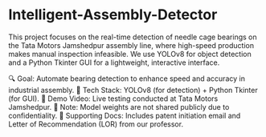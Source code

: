 # Intelligent-Assembly-Detector
This project focuses on the real-time detection of needle cage bearings on the Tata Motors Jamshedpur assembly line, where high-speed production makes manual inspection infeasible. We use YOLOv8 for object detection and a Python Tkinter GUI for a lightweight, interactive interface.

🔍 Goal: Automate bearing detection to enhance speed and accuracy in industrial assembly.
🧠 Tech Stack: YOLOv8 (for detection) + Python Tkinter (for GUI).
🎥 Demo Video: Live testing conducted at Tata Motors Jamshedpur.
🔐 Note: Model weights are not shared publicly due to confidentiality.
📄 Supporting Docs: Includes patent initiation email and Letter of Recommendation (LOR) from our professor.
